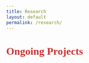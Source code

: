 ```yaml
---
title: Research
layout: default
permalink: /research/
---
```


<h1 class="research-page-title">Ongoing Projects</h1>

<!-- /Page Styling  -->
<style>

body {
  font-family: Poppins,-apple-system,BlinkMacSystemFont,"Segoe UI",Roboto,"Helvetica Neue",Arial,sans-serif
  color: #333; 
  padding-left: 40px;
  padding-right: 40px;
}

.research-page-title {
  font-family: 'Georgia', serif; 
  font-size: 2em;
  color: #CC3333; /* Custom color */
  text-align: left;
  margin-bottom: 10px;
}

</style>